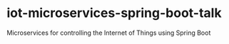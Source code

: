 # iot-microservices-spring-boot-talk
Microservices for controlling the Internet of Things using Spring Boot
